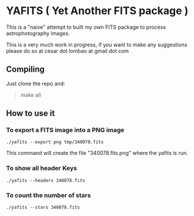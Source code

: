 # YAFITS (  Yet Another FITS package )

This is a "naive" attempt to built my own FITS package to process 
astrophotography images. 

This is a very much work in progress, if you want to make any suggestions
please do so at cesar dot lombao at gmail dot com



## Compiling

Just clone the repo and:

> make all


## How to use it

### To export a FITS image into a PNG image
```
./yafits --export png tmp/340078.fits
```

This command will create the file "340078.fits.png" where the yafits is 
run.


### To show all header Keys

```
./yafits --headers 340078.fits
```

### To count the number of stars

```
./yafits --stars 340078.fits
```
